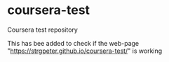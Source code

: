 # coursera-test
Coursera test repository <p>
This has bee added to check if the web-page "https://strgpeter.github.io/coursera-test/" is working
